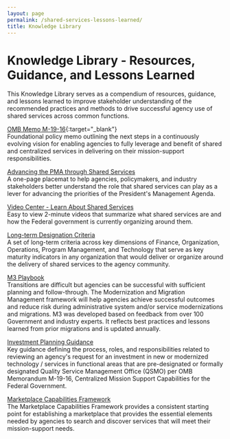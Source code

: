 ```yaml
---
layout: page
permalink: /shared-services-lessons-learned/
title: Knowledge Library
---
```


<h1 class="text-align"> Knowledge Library - Resources, Guidance, and Lessons Learned</h1>

This Knowledge Library serves as a compendium of resources, guidance, and lessons learned to improve stakeholder understanding of the recommended practices and methods to drive successful agency use of shared services across common functions.

[OMB Memo M-19-16](https://www.whitehouse.gov/wp-content/uploads/2019/04/M-19-16.pdf){:target="_blank"}<br>
Foundational policy memo outlining the next steps in a continuously evolving vision for enabling agencies to fully leverage and benefit of shared and centralized services in delivering on their mission-support responsibilities.

[Advancing the PMA through Shared Services](https://ussm.gsa.gov/assets/files/PMA%20Placemat.pdf)<br>
A one-page placemat to help agencies, policymakers, and industry stakeholders better understand the role that shared services can play as a lever for advancing the priorities of the President's Management Agenda.

[Video Center - Learn About Shared Services](https://ussm.gsa.gov/video-center/)<br>
Easy to view 2-minute videos that summarize what shared services are and how the Federal government is currently organizing around them.

[Long-term Designation Criteria](https://ussm.gsa.gov/assets/files/QSMO-Long-term-Designation-Criteria.pdf)<br>
A set of long-term criteria across key dimensions of Finance, Organization, Operations, Program Management, and Technology that serve as key maturity indicators in any organization that would deliver or organize around the delivery of shared services to the agency community.

[M3 Playbook](https://ussm.gsa.gov/m3/)<br>
Transitions are difficult but agencies can be successful with sufficient planning and follow-through. The Modernization and Migration Management framework will help agencies achieve successful outcomes and reduce risk during administrative system and/or service modernizations and migrations.  M3 was developed based on feedback from over 100 Government and industry experts.  It reflects best practices and lessons learned from prior migrations and is updated annually.

[Investment Planning Guidance](https://ussm.gsa.gov/assets/files/Investment-Planning-Guidance-March%202021.pdf)<br>
Key guidance defining the process, roles, and responsibilities related to reviewing an agency's request for an investment in new or modernized technology / services in functional areas that are pre-designated or formally designated Quality Service Management Office (QSMO) per OMB Memorandum M-19-16, Centralized Mission Support Capabilities for the Federal Government.

[Marketplace Capabilities Framework](https://ussm.gsa.gov/assets/files/Marketplace%20Capabilities%20Framework_Deliverable.pdf)<br>
The Marketplace Capabilities Framework provides a consistent starting point for establishing a marketplace that provides the essential elements needed by agencies to search and discover services that will meet their mission-support needs.
